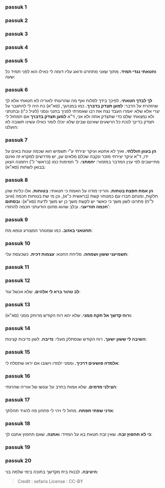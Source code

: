 
### passuk 1

### passuk 2

### passuk 3

### passuk 4

### passuk 5
<b>וחטאתי נגדי תמיד.</b> מתוך שאני מתחרט ודואג עליו דומה לי כאילו הוא לפני תמיד כל שעה:

### passuk 6
<b>לך לבדך חטאתי.</b> לפיכך בידך לסלוח ואף מה שהרעותי לאוריה לא חטאתי אלא לך שהזהרת על הדבר:
<b>למען תצדק בדברך.</b> כמו במנהגך, (סא"א) כח היה לי להתגבר על יצרי אלא שלא יאמרו העבד נצח את רבו שאמרתי לפניך בחנני ונסני (לעיל כ"ו) ובחנתני ולא נמצאתי שלם כדי שתצדק אתה ולא אני, ד"א <b>למען תצדק בדברך</b> אם תמחול לי תצדק בדינך לנכח כל הרשעים שאינם שבים שלא יוכלו לומר כאילו עשינו תשובה לא הועלנו:

### passuk 7
<b>הן בעוון חוללתי.</b> ואיך לא אחטא ועיקר יצירתי ע"י תשמיש הוא שכמה עונות באים על ידו, ד"א עיקר יצירתי מזכר ונקבה שכלם מלאים עון, יש מדרשים למקרא זה ואינם מתיישבים לפי ענין המדבר במזמור:
<b>יחמתני.</b> ל' חמימות כמו (בראשי' ל') ויחמנה הצאן בבואן לשתות (סא"א):

### passuk 8
<b>הן אמת חפצת בטחות.</b> והריני מודה על האמת כי חטאתי:
<b>בטוחות.</b> אלו כליות שהן חלקות, ומנחם חברו עם כמטחוי קשת (בראשית כ"א), וכן מי שת בטוחות חכמה (איוב ל"ח) פתרונו לשון משך כי כאשר יש לקשת משך כן יש משך לדעת (סא"א):
<b>ובסתום חכמה תודיעני.</b> ובלב שהוא סתום הודעתני חכמה להתודו':

### passuk 9
<b>תחטאני באזוב.</b> כמו שמטהר המצורע וטמא מת:

### passuk 10
<b>תשמיעני ששון ושמחה.</b> סליחת החטא:
<b>עצמות דכית.</b> כשכעסת עלי:

### passuk 11

### passuk 12
<b>לב טהור ברא לי אלהים.</b> שלא אכשל עוד:

### passuk 13
<b>ורוח קדשך אל תקח ממני.</b> שלא יהא רוח הקודש מרוחק ממני (סא"א):

### passuk 14
<b>השיבה לי ששון ישעך.</b> רוח הקודש שנסתלק מעלי:
<b>נדיבה.</b> לשון נדיבות קצינות:

### passuk 15
<b>אלמדה פושעים דרכיך.</b> וממני ילמדו וישובו אם יראו שתסלח לי:

### passuk 16
<b>הצילני מדמים.</b> שלא אמות בחרב על עונשו של אוריה שהרגתי:

### passuk 17
<b>אדני שפתי תפתח.</b> מחול לי ויהי לי פתחון פה להגיד תהלתך:

### passuk 18
<b>כי לא תחפוץ זבח.</b> שאין זבח חטאת בא על המזיד:
<b>ואתנה.</b> שאם תחפוץ אתננו לך:

### passuk 19

### passuk 20
<b>היטיבה.</b> לבנות בית מקדשך בתוכה בימי שלמה בני:

>Credit : sefaris
>License : CC-BY